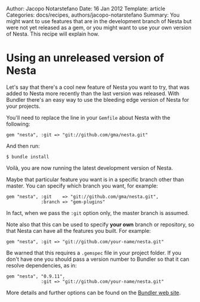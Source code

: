 Author: Jacopo Notarstefano
Date: 16 Jan 2012
Template: article
Categories: docs/recipes, authors/jacopo-notarstefano
Summary: You might want to use features that are in the development branch of Nesta but were not yet released as a gem, or you might want to use your own version of Nesta. This recipe will explain how.

# Using an unreleased version of Nesta

Let's say that there's a cool new feature of Nesta you want to try, that
was added to Nesta more recently than the last version was released.
With Bundler there's an easy way to use the bleeding edge version of
Nesta for your projects.

You'll need to replace the line in your `Gemfile` about Nesta with the
following:

    gem "nesta", :git => "git://github.com/gma/nesta.git"

And then run: 

    $ bundle install

Voilà, you are now running the latest development version of Nesta.

Maybe that particular feature you want is in a specific branch other
than master. You can specify which branch you want, for example:

    gem "nesta", :git    => "git://github.com/gma/nesta.git",
                 :branch => "gem-plugins"

In fact, when we pass the `:git` option only, the master branch is
assumed.

Note also that this can be used to specify **your own** branch or
repository, so that Nesta can have all the features you built. For
example:

    gem "nesta", :git => "git://github.com/your-name/nesta.git"

Be warned that this requires a `.gemspec` file in your project folder.
If you don't have one you should pass a version number to Bundler so
that it can resolve dependencies, as in:

    gem "nesta", "0.9.11", 
                 :git => "git://github.com/your-name/nesta.git"

More details and further options can be found on the [Bundler web site].

[Bundler web site]: http://gembundler.com/git.html
